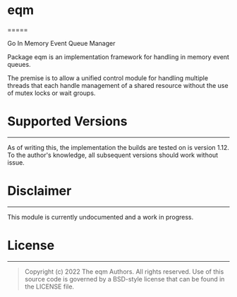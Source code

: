 # eqm
=====

Go In Memory Event Queue Manager

Package eqm is an implementation framework for handling in memory event queues.

The premise is to allow a unified control module for handling multiple threads
that each handle management of a shared resource without the use of mutex locks
or wait groups.

# Supported Versions
--------------------

As of writing this, the implementation the builds are tested on is version 1.12.
To the author's knowledge, all subsequent versions should work without issue.

# Disclaimer
------------

This module is currently undocumented and a work in progress.

# License
---------
> Copyright (c) 2022 The eqm Authors. All rights reserved.
> Use of this source code is governed by a BSD-style
> license that can be found in the LICENSE file.
